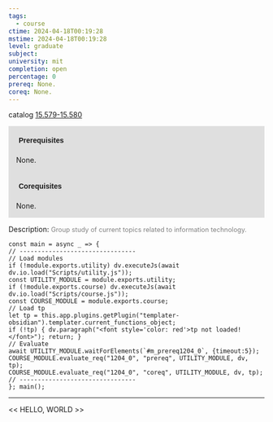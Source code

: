 ```yaml
---
tags:
  - course
ctime: 2024-04-18T00:19:28
mstime: 2024-04-18T00:19:28
level: graduate
subject: 
university: mit
completion: open
percentage: 0
prereq: None.
coreq: None.
---
```


catalog [15.579-15.580](http://student.mit.edu/catalog/m15b.html#15.580)

<span style="display: block; padding: 15px; background-color: rgb(100, 100, 100, 0.2);"><font id="m_prereq1204_0" style="display: block; font-family: Arial, sans-serif; font-weight: bold; padding: 5px">Prerequisites</font><br><span id="prereq1204_0">None.</span></span>
<span style="display: block; padding: 15px; background-color: rgb(100, 100, 100, 0.2);"><font id="m_coreq1204_0" style="display: block; font-family: Arial, sans-serif; font-weight: bold; padding: 5px">Corequisites</font><br><span id="coreq1204_0">None.</span></span>

<font style="">Description:</font>
<font style="color: grey; font-size: 0.8rem;">Group study of current topics related to information technology.</font>

```dataviewjs
const main = async _ => {
// --------------------------------
// Load modules
if (!module.exports.utility) dv.executeJs(await dv.io.load("Scripts/utility.js"));
const UTILITY_MODULE = module.exports.utility;
if (!module.exports.course) dv.executeJs(await dv.io.load("Scripts/course.js"));
const COURSE_MODULE = module.exports.course;
// Load tp
let tp = this.app.plugins.getPlugin("templater-obsidian").templater.current_functions_object;
if (!tp) { dv.paragraph("<font style='color: red'>tp not loaded!</font>"); return; }
// Evaluate
await UTILITY_MODULE.waitForElements(`#m_prereq1204_0`, {timeout:5});
COURSE_MODULE.evaluate_req("1204_0", "prereq", UTILITY_MODULE, dv, tp);
COURSE_MODULE.evaluate_req("1204_0", "coreq", UTILITY_MODULE, dv, tp);
// --------------------------------
}; main();
```

---

<< HELLO, WORLD >>
